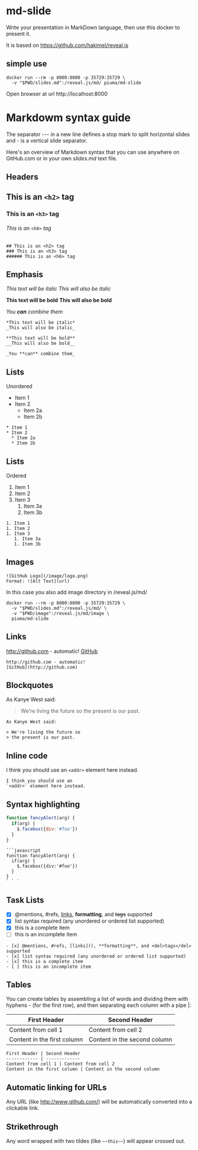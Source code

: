 # md-slide

Write your presentation in MarkDown language, then use this docker to
present it.

It is based on https://github.com/hakimel/reveal.js

## simple use

```
docker run --rm -p 8000:8000 -p 35729:35729 \
  -v "$PWD/slides.md":/reveal.js/md/ piuma/md-slide
```

Open browser at url http://localhost:8000

# Markdowm syntax guide

The separator *---* in a new line defines a stop mark to split
horizontal slides and *-* is a vertical slide separator.

Here's an overview of Markdown syntax that you can use anywhere on
GitHub.com or in your own _slides.md_ text file.

## Headers

## This is an `<h2>` tag
### This is an `<h3>` tag
###### This is an `<h6>` tag
```
## This is an <h2> tag
### This is an <h3> tag
###### This is an <h6> tag
```

## Emphasis
*This text will be italic*
_This will also be italic_

**This text will be bold**
__This will also be bold__

_You **can** combine them_

```
*This text will be italic*
_This will also be italic_

**This text will be bold**
__This will also be bold__

_You **can** combine them_

```

## Lists
Unordered

* Item 1
* Item 2
  * Item 2a
  * Item 2b

```
* Item 1
* Item 2
  * Item 2a
  * Item 2b
```

## Lists
Ordered

1. Item 1
1. Item 2
1. Item 3
   1. Item 3a
   1. Item 3b
   
```
1. Item 1
1. Item 2
1. Item 3
   1. Item 3a
   1. Item 3b
```

## Images
```
![GitHub Logo](/image/logo.png)
Format: ![Alt Text](url)
```

In this case you also add image directory in /reveal.js/md/ 
```
docker run --rm -p 8000:8000 -p 35729:35729 \
  -v "$PWD/slides.md":/reveal.js/md/ \
  -v "$PWD/image":/reveal.js/md/image \
  piuma/md-slide
```

## Links
http://github.com - automatic!
[GitHub](http://github.com)
```
http://github.com - automatic!
[GitHub](http://github.com)
```

## Blockquotes

As Kanye West said:

> We're living the future so
> the present is our past.

```
As Kanye West said:

> We're living the future so
> the present is our past.
```

## Inline code
I think you should use an
`<addr>` element here instead.

```
I think you should use an
`<addr>` element here instead.
```

## Syntax highlighting
```javascript
function fancyAlert(arg) {
  if(arg) {
    $.facebox({div:'#foo'})
  }
}
```

```
```javascript
function fancyAlert(arg) {
  if(arg) {
    $.facebox({div:'#foo'})
  }
}
` ` `
```

## Task Lists
- [x] @mentions, #refs, [links](), **formatting**, and <del>tags</del> supported
- [x] list syntax required (any unordered or ordered list supported)
- [x] this is a complete item
- [ ] this is an incomplete item

```
- [x] @mentions, #refs, [links](), **formatting**, and <del>tags</del> supported
- [x] list syntax required (any unordered or ordered list supported)
- [x] this is a complete item
- [ ] this is an incomplete item
```

## Tables

You can create tables by assembling a list of words and dividing them
with hyphens - (for the first row), and then separating each column
with a pipe |:

First Header | Second Header
------------ | -------------
Content from cell 1 | Content from cell 2
Content in the first column | Content in the second column

```
First Header | Second Header
------------ | -------------
Content from cell 1 | Content from cell 2
Content in the first column | Content in the second column
```

## Automatic linking for URLs

Any URL (like http://www.github.com/) will be automatically converted
into a clickable link.

## Strikethrough

Any word wrapped with two tildes (like `~~this~~`) will appear crossed out.

